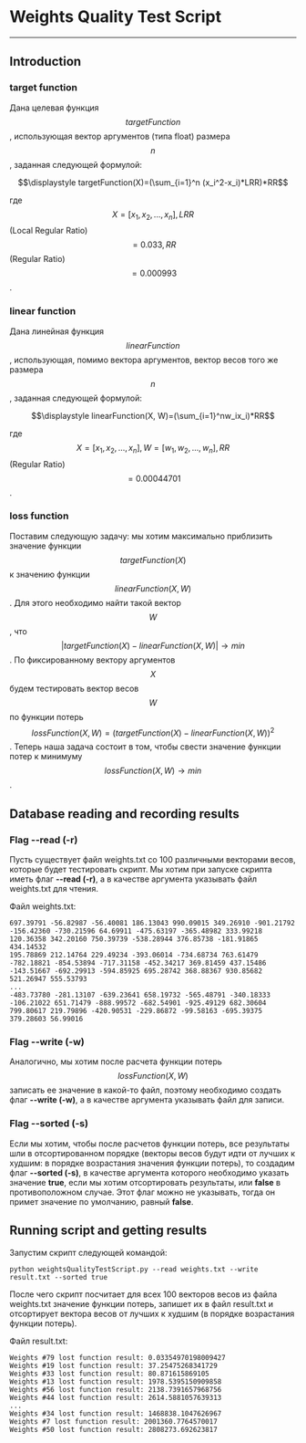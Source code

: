 # Weights Quality Test Script
---
## Introduction

### target function

Дана целевая функция $$targetFunction$$, использующая вектор аргументов (типа float) размера $$n$$, заданная следующей формулой:

$$\displaystyle targetFunction(X)=(\sum_{i=1}^n (x_i^2-x_i)*LRR)*RR$$

где $$X=[x_1,x_2,...,x_n], LRR$$ (Local Regular Ratio) $$=0.033, RR$$ (Regular Ratio) $$=0.000993$$.


### linear function
Дана линейная функция $$linearFunction$$, использующая, помимо вектора аргументов, вектор весов того же размера $$n$$, заданная следующей формулой:

$$\displaystyle linearFunction(X, W)=(\sum_{i=1}^nw_ix_i)*RR$$

где $$X=[x_1,x_2,...,x_n], W=[w_1,w_2,...,w_n], RR$$ (Regular Ratio) $$=0.00044701$$.

### loss function
Поставим следующую задачу: мы хотим максимально приблизить значение функции $$targetFunction(X)$$ к значению функции $$linearFunction(X,W)$$. Для этого необходимо найти такой вектор $$W$$, что $$|targetFunction(X)-linearFunction(X,W)|\to min$$. По фиксированному вектору аргументов $$X$$ будем тестировать вектор весов $$W$$ по функции потерь $$lossFunction(X,W)=(targetFunction(X)-linearFunction(X,W))^2$$. Теперь наша задача состоит в том, чтобы свести значение функции потер к минимуму $$lossFunction(X,W)\to min$$.

## Database reading and recording results

### Flag --read (-r)
Пусть существует файл weights.txt со 100 различными векторами весов, которые будет тестировать скрипт. Мы хотим при запуске скрипта иметь флаг **--read (-r)**, а в качестве аргумента указывать файл weights.txt для чтения.

Файл weights.txt:
```
697.39791 -56.82987 -56.40081 186.13043 990.09015 349.26910 -901.21792 -156.42360 -730.21596 64.69911 -475.63197 -365.48982 333.99218 120.36358 342.20160 750.39739 -538.28944 376.85738 -181.91865 434.14532
195.78869 212.14764 229.49234 -393.06014 -734.68734 763.61479 -782.18821 -854.53894 -717.31158 -452.34217 369.81459 437.15486 -143.51667 -692.29913 -594.85925 695.28742 368.88367 930.85682 521.26947 555.53793
...
-483.73780 -281.13107 -639.23641 658.19732 -565.48791 -340.18333 -106.21022 651.71479 -888.99572 -682.54901 -925.49129 682.30604 799.80617 219.79896 -420.90531 -229.86872 -99.58163 -695.39375 379.28603 56.99016
```

### Flag --write (-w)
Аналогично, мы хотим после расчета функции потерь $$lossFunction(X,W)$$ записать ее значение в какой-то файл, поэтому необходимо создать флаг **--write (-w)**, а в качестве аргумента указывать файл для записи.

### Flag --sorted (-s)
Если мы хотим, чтобы после расчетов функции потерь, все результаты шли в отсортированном порядке (векторы весов будут идти от лучших к худшим: в порядке возрастания значения функции потерь), то создадим флаг **--sorted (-s)**, в качестве аргумента которого необходимо указать значение **true**, если мы хотим отсортировать результаты, или **false** в противоположном случае. Этот флаг можно не указывать, тогда он примет значение по умолчанию, равный **false**.

## Running script and getting results

Запустим скрипт следующей командой:
```
python weightsQualityTestScript.py --read weights.txt --write result.txt --sorted true
```
После чего скрипт посчитает для всех 100 векторов весов из файла weights.txt значение функции потерь, запишет их в файл result.txt и отсортирует вектора весов от лучших к худшим (в порядке возрастания функции потерь).

Файл result.txt:
```
Weights #79 lost function result: 0.03354970198009427
Weights #19 lost function result: 37.25475268341729
Weights #33 lost function result: 80.871615869105
Weights #13 lost function result: 1978.5395150909858
Weights #56 lost function result: 2138.7391657968756
Weights #44 lost function result: 2614.5881057639313
...
Weights #34 lost function result: 1468838.1047626967
Weights #7 lost function result: 2001360.7764570017
Weights #50 lost function result: 2808273.692623817
```
